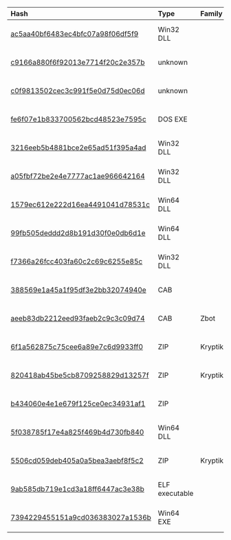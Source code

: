 |Hash|Type|Family|First_Seen|Name|
|:--|:--|:--|:--|:--|
|[ac5aa40bf6483ec4bfc07a98f06df5f9](https://www.virustotal.com/gui/file/ac5aa40bf6483ec4bfc07a98f06df5f9)|Win32 DLL||2023-02-17 15:30:18| |
|[c9166a880f6f92013e7714f20c2e357b](https://www.virustotal.com/gui/file/c9166a880f6f92013e7714f20c2e357b)|unknown||2022-10-10 07:17:33|conhask.jnt|
|[c0f9813502cec3c991f5e0d75d0ec06d](https://www.virustotal.com/gui/file/c0f9813502cec3c991f5e0d75d0ec06d)|unknown||2022-10-10 07:13:55|conhask.dll|
|[fe6f07e1b833700562bcd48523e7595c](https://www.virustotal.com/gui/file/fe6f07e1b833700562bcd48523e7595c)|DOS EXE||2022-07-11 08:15:48|C:\ProgramData\WinDrive\taskhask.doc|
|[3216eeb5b4881bce2e65ad51f395a4ad](https://www.virustotal.com/gui/file/3216eeb5b4881bce2e65ad51f395a4ad)|Win32 DLL||2022-07-11 08:12:47|K7AVWScn.dll|
|[a05fbf72be2e4e7777ac1ae966642164](https://www.virustotal.com/gui/file/a05fbf72be2e4e7777ac1ae966642164)|Win32 DLL||2022-07-05 07:09:19|2531891691ef674345f098ef18b274091acdf3f2808cca753674599c043ccd7d.bin|
|[1579ec612e222d16ea4491041d78531c](https://www.virustotal.com/gui/file/1579ec612e222d16ea4491041d78531c)|Win64 DLL||2022-06-29 12:45:18|SbieDl2.dll|
|[99fb505deddd2d8b191d30f0e0db6d1e](https://www.virustotal.com/gui/file/99fb505deddd2d8b191d30f0e0db6d1e)|Win64 DLL||2022-06-29 12:45:18|SbieDll.dll|
|[f7366a26fcc403fa60c2c69c6255e85c](https://www.virustotal.com/gui/file/f7366a26fcc403fa60c2c69c6255e85c)|Win32 DLL||2022-04-11 07:31:05|K7UI.dll|
|[388569e1a45a1f95df3e2bb32074940e](https://www.virustotal.com/gui/file/388569e1a45a1f95df3e2bb32074940e)|CAB||2023-08-30 13:15:12|2.cab|
|[aeeb83db2212eed93faeb2c9c3c09d74](https://www.virustotal.com/gui/file/aeeb83db2212eed93faeb2c9c3c09d74)|CAB|Zbot|2023-08-30 13:08:59|1.cab|
|[6f1a562875c75cee6a89e7c6d9933ff0](https://www.virustotal.com/gui/file/6f1a562875c75cee6a89e7c6d9933ff0)|ZIP|Kryptik|2023-04-12 03:09:58|OneDrive.zip|
|[820418ab45be5cb8709258829d13257f](https://www.virustotal.com/gui/file/820418ab45be5cb8709258829d13257f)|ZIP|Kryptik|2023-03-23 03:01:18|OneDrive.zip|
|[b434060e4e1e679f125ce0ec34931af1](https://www.virustotal.com/gui/file/b434060e4e1e679f125ce0ec34931af1)|ZIP||2023-03-23 02:36:13|NetLabs.zip|
|[5f038785f17e4a825f469b4d730fb840](https://www.virustotal.com/gui/file/5f038785f17e4a825f469b4d730fb840)|Win64 DLL||2023-03-13 13:05:51|libvlc.dll|
|[5506cd059deb405a0a5bea3aebf8f5c2](https://www.virustotal.com/gui/file/5506cd059deb405a0a5bea3aebf8f5c2)|ZIP|Kryptik|2022-03-07 04:46:15|OneDrive.zip|
|[9ab585db719e1cd3a18ff6447ac3e38b](https://www.virustotal.com/gui/file/9ab585db719e1cd3a18ff6447ac3e38b)|ELF executable||2024-08-03 06:57:23|Ubun_ntp|
|[7394229455151a9cd036383027a1536b](https://www.virustotal.com/gui/file/7394229455151a9cd036383027a1536b)|Win64 EXE||2020-09-14 02:03:42|/data/modqi/samples/all/87305aa7147f71557272ba75b65c11deeba94d35d9dc6d6f7a87075e3de78bec|
